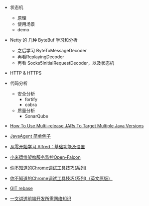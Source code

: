 
* 状态机
  - 原理
  - 使用场景
  - demo
* Netty 的 几种 ByteBuf 学习和分析
  - 之后学习 ByteToMessageDecoder
  - 再看ReplayingDecoder
  - 再看 Socks5InitialRequestDecoder，以及状态机
* HTTP & HTTPS

* 代码分析
  - 安全分析
    - fortify
    - cobra
  - 质量分析
    - SonarQube

* [How To Use Multi-release JARs To Target Multiple Java Versions](https://blog.codefx.org/tools/multi-release-jars-multiple-java-versions/)

* [JavaAgent 简单例子](https://blog.csdn.net/catoop/article/details/51034739#commentBox)

* [从零开始学习 Alfred：基础功能及设置](https://sspai.com/post/32979)

* [小米运维架构服务监控Open-Falcon](https://blog.csdn.net/qq_27384769/article/details/79234270)

* [你不知道的Chrome调试工具技巧(系列)](https://juejin.im/post/5c09a80151882521c81168a2)
* [你不知道的Chrome调试工具技巧(系列)（英文原版）](https://medium.com/@tomsu/devtools-tips-day-1-the-console-dollars-3aa0d93e923c)

* [GIT rebase](https://www.cnblogs.com/pinefantasy/articles/6287147.html)


* [一文讲透前端开发所需网络知识](https://segmentfault.com/a/1190000018038491?utm_source=weekly&utm_medium=email&utm_campaign=email_weekly)